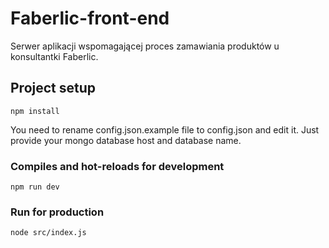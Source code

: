 # Faberlic-front-end
Serwer aplikacji wspomagającej proces zamawiania produktów u konsultantki Faberlic.

## Project setup
```
npm install
```
You need to rename config.json.example file to config.json and edit it. Just provide your mongo database host and database name.

### Compiles and hot-reloads for development
```
npm run dev
```

### Run for production
```
node src/index.js
```